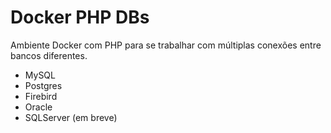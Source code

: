 # Docker PHP DBs

Ambiente Docker com PHP para se trabalhar com múltiplas conexões entre bancos diferentes.

- MySQL
- Postgres
- Firebird
- Oracle
- SQLServer (em breve)